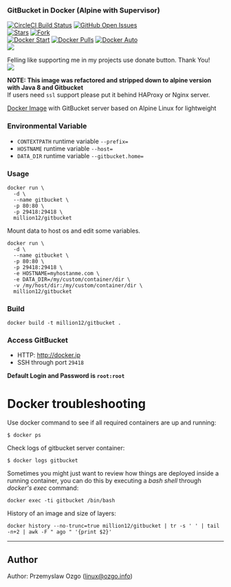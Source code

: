 ### GitBucket in Docker (Alpine with Supervisor)

[![CircleCI Build Status](https://img.shields.io/circleci/project/million12/docker-gitbucket/master.svg)](https://circleci.com/gh/million12/docker-gitbucket)
[![GitHub Open Issues](https://img.shields.io/github/issues/million12/docker-gitbucket.svg)](https://github.com/million12/docker-gitbucket/issues)  
[![Stars](https://img.shields.io/github/stars/million12/docker-gitbucket.svg?style=social&label=Stars)]()
[![Fork](https://img.shields.io/github/forks/million12/docker-gitbucket.svg?style=social&label=Fork)]()  
[![Docker Start](https://img.shields.io/docker/stars/million12/gitbucket.svg)](https://hub.docker.com/r/million12/gitbucket)
[![Docker Pulls](https://img.shields.io/docker/pulls/million12/gitbucket.svg)](https://hub.docker.com/r/million12/gitbucket)
[![Docker Auto](https://img.shields.io/docker/automated/million12/gitbucket.svg)](https://hub.docker.com/r/million12/gitbucket)  
[![](https://img.shields.io/github/release/million12/docker-gitbucket.svg)](http://microbadger.com/images/million12/gitbucket)

Felling like supporting me in my projects use donate button. Thank You!  
[![](https://img.shields.io/badge/donate-PayPal-blue.svg)](https://www.paypal.me/POzgo)

**NOTE: This image was refactored and stripped down to alpine version with Java 8 and Gitbucket**  
If users need `ssl` support please put it behind HAProxy or Nginx server. 

[Docker Image](https://registry.hub.docker.com/u/million12/gitbucket/) with GitBucket server based on Alpine Linux for lightweight 

### Environmental Variable

- `CONTEXTPATH` runtime variable `--prefix=`
- `HOSTNAME` runtime variable `--host=`
- `DATA_DIR` runtime variable `--gitbucket.home=`

### Usage

    docker run \
      -d \
      --name gitbucket \
      -p 80:80 \
      -p 29418:29418 \
      million12/gitbucket

Mount data to host os and edit some variables.

    docker run \
      -d \
      --name gitbucket \
      -p 80:80 \
      -p 29418:29418 \
      -e HOSTNAME=myhostanme.com \
      -e DATA_DIR=/my/custom/container/dir \
      -v /my/host/dir:/my/custom/container/dir \
      million12/gitbucket

### Build

    docker build -t million12/gitbucket .

### Access GitBucket

- HTTP: http://docker.ip
- SSH through port `29418`

**Default Login and Password is `root:root`**

Docker troubleshooting
======================

Use docker command to see if all required containers are up and running:
```
$ docker ps
```

Check logs of gitbucket server container:
```
$ docker logs gitbucket
```

Sometimes you might just want to review how things are deployed inside a running
 container, you can do this by executing a _bash shell_ through _docker's
 exec_ command:
```
docker exec -ti gitbucket /bin/bash
```

History of an image and size of layers:
```
docker history --no-trunc=true million12/gitbucket | tr -s ' ' | tail -n+2 | awk -F " ago " '{print $2}'
```

---

## Author

Author: Przemyslaw Ozgo (<linux@ozgo.info>)

